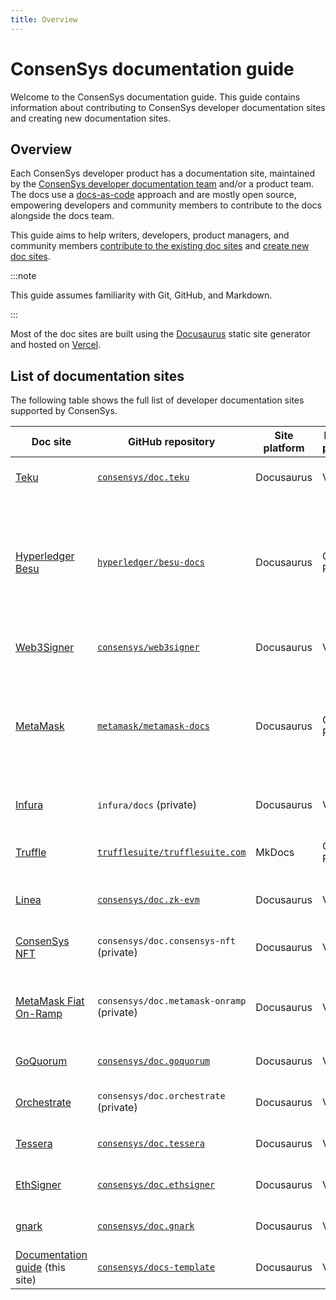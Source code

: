 ```yaml
---
title: Overview
---
```


# ConsenSys documentation guide

Welcome to the ConsenSys documentation guide. This guide contains information
about contributing to ConsenSys developer documentation sites and creating new
documentation sites.

## Overview

Each ConsenSys developer product has a documentation site, maintained by the
[ConsenSys developer documentation team](https://consensyssoftware.atlassian.net/wiki/spaces/PEG/pages/398159216798/Documentation+Pliny)
and/or a product team. The docs use a
[docs-as-code](https://www.writethedocs.org/guide/docs-as-code/) approach and
are mostly open source, empowering developers and community members to
contribute to the docs alongside the docs team.

This guide aims to help writers, developers, product managers, and community
members [contribute to the existing doc sites](contribute) and
[create new doc sites](create).

:::note

This guide assumes familiarity with Git, GitHub, and Markdown.

:::

Most of the doc sites are built using the [Docusaurus](https://docusaurus.io/)
static site generator and hosted on [Vercel](https://vercel.com/).

## List of documentation sites

The following table shows the full list of developer documentation sites
supported by ConsenSys.

| Doc site                                                                | GitHub repository                                                                   | Site platform | Hosting platform | Description                                                                                                                                                              |
| ----------------------------------------------------------------------- | ----------------------------------------------------------------------------------- | ------------- | ---------------- | ------------------------------------------------------------------------------------------------------------------------------------------------------------------------ |
| [Teku](https://docs.teku.consensys.net/)                                | [`consensys/doc.teku`](https://github.com/consensys/doc.teku)                       | Docusaurus    | Vercel           | Maintained by the docs team.                                                                                                                                             |
| [Hyperledger Besu](https://besu.hyperledger.org/)                       | [`hyperledger/besu-docs`](https://github.com/hyperledger/besu-docs)                 | Docusaurus    | GitHub Pages     | Maintained by the docs team. This is a Hyperledger project and has its own [Besu docs contribution guidelines](https://wiki.hyperledger.org/display/BESU/Documentation). |
| [Web3Signer](https://docs.web3signer.consensys.net/)                    | [`consensys/web3signer`](https://github.com/ConsenSys/web3signer)                   | Docusaurus    | Vercel           | Maintained by the docs team.                                                                                                                                             |
| [MetaMask](https://docs.metamask.io/)                                   | [`metamask/metamask-docs`](https://github.com/MetaMask/metamask-docs)               | Docusaurus    | GitHub Pages     | Maintained by the docs team. This project has additional [MetaMask docs contribution guidelines](https://github.com/MetaMask/metamask-docs/blob/main/CONTRIBUTING.md).   |
| [Infura](https://docs.infura.io/infura/)                                | `infura/docs` (private)                                                             | Docusaurus    | Vercel           | Maintained by the docs team.                                                                                                                                             |
| [Truffle](https://trufflesuite.com/docs/)                               | [`trufflesuite/trufflesuite.com`](https://github.com/trufflesuite/trufflesuite.com) | MkDocs        | GitHub Pages     | Maintained by the Truffle team.                                                                                                                                          |
| [Linea](https://docs.linea.build/)                                      | [`consensys/doc.zk-evm`](https://github.com/consensys/doc.zk-evm)                   | Docusaurus    | Vercel           | Maintained by the Linea team.                                                                                                                                            |
| [ConsenSys NFT](https://docs.consensys-nft.com/)                        | `consensys/doc.consensys-nft` (private)                                             | Docusaurus    | Vercel           | Maintained by the ConsenSys NFT team.                                                                                                                                    |
| [MetaMask Fiat On-Ramp](https://docs.metamask-onramp.consensys.net/)    | `consensys/doc.metamask-onramp` (private)                                           | Docusaurus    | Vercel           | Maintained by the MetaMask Fiat On-Ramp team.                                                                                                                            |
| [GoQuorum](https://docs.goquorum.consensys.net/)                        | [`consensys/doc.goquorum`](https://github.com/consensys/doc.goquorum)               | Docusaurus    | Vercel           | Maintained by the docs team.                                                                                                                                             |
| [Orchestrate](https://docs.orchestrate.consensys.net/)                  | `consensys/doc.orchestrate` (private)                                               | Docusaurus    | Vercel           | Maintained by the docs team.                                                                                                                                             |
| [Tessera](https://docs.tessera.consensys.net/)                          | [`consensys/doc.tessera`](https://github.com/ConsenSys/doc.tessera)                 | Docusaurus    | Vercel           | Maintained by the docs team.                                                                                                                                             |
| [EthSigner](https://docs.ethsigner.consensys.net/)                      | [`consensys/doc.ethsigner`](https://github.com/ConsenSys/doc.ethsigner)             | Docusaurus    | Vercel           | Maintained by the docs team.                                                                                                                                             |
| [gnark](https://docs.gnark.consensys.net/)                              | [`consensys/doc.gnark`](https://github.com/ConsenSys/doc.gnark)                     | Docusaurus    | Vercel           | Maintained by the docs team.                                                                                                                                             |
| [Documentation guide](https://docs-template.consensys.net/) (this site) | [`consensys/docs-template`](https://github.com/ConsenSys/docs-template)             | Docusaurus    | Vercel           | Maintained by the docs team.                                                                                                                                             |
